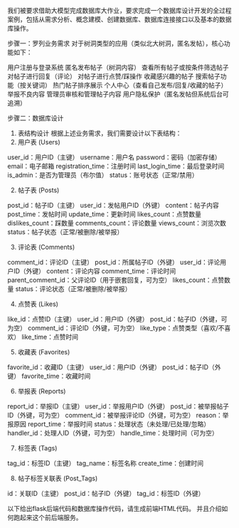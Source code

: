 我们被要求借助大模型完成数据库大作业，要求完成一个数据库设计开发的全过程案例，包括从需求分析、概念建模、创建数据库、数据库连接接口以及基本的数据库操作。

步骤一：罗列业务需求
对于树洞类型的应用（类似北大树洞，匿名发帖），核心功能如下：

用户注册与登录系统
匿名发布帖子（树洞内容）
查看所有帖子或按条件筛选帖子
对帖子进行回复（评论）
对帖子进行点赞/踩操作
收藏感兴趣的帖子
搜索帖子功能（按关键词）
热门帖子排序展示
个人中心（查看自己发布/回复/收藏的帖子）
举报不良内容
管理员审核和管理帖子内容
用户隐私保护（匿名发帖但系统后台可追溯）

步骤二：数据库设计
1. 表结构设计
根据上述业务需求，我们需要设计以下表结构：
1. 用户表 (Users)

user_id：用户ID（主键）
username：用户名
password：密码（加密存储）
email：电子邮箱
registration_time：注册时间
last_login_time：最后登录时间
is_admin：是否为管理员（布尔值）
status：账号状态（正常/禁用）

2. 帖子表 (Posts)

post_id：帖子ID（主键）
user_id：发帖用户ID（外键）
content：帖子内容
post_time：发帖时间
update_time：更新时间
likes_count：点赞数量
dislikes_count：踩数量
comments_count：评论数量
views_count：浏览次数
status：帖子状态（正常/被删除/被举报）

3. 评论表 (Comments)

comment_id：评论ID（主键）
post_id：所属帖子ID（外键）
user_id：评论用户ID（外键）
content：评论内容
comment_time：评论时间
parent_comment_id：父评论ID（用于嵌套回复，可为空）
likes_count：点赞数量
status：评论状态（正常/被删除/被举报）

4. 点赞表 (Likes)

like_id：点赞ID（主键）
user_id：用户ID（外键）
post_id：帖子ID（外键，可为空）
comment_id：评论ID（外键，可为空）
like_type：点赞类型（喜欢/不喜欢）
like_time：点赞时间

5. 收藏表 (Favorites)

favorite_id：收藏ID（主键）
user_id：用户ID（外键）
post_id：帖子ID（外键）
favorite_time：收藏时间

6. 举报表 (Reports)

report_id：举报ID（主键）
user_id：举报用户ID（外键）
post_id：被举报帖子ID（外键，可为空）
comment_id：被举报评论ID（外键，可为空）
reason：举报原因
report_time：举报时间
status：处理状态（未处理/已处理/忽略）
handler_id：处理人ID（外键，可为空）
handle_time：处理时间（可为空）

7. 标签表 (Tags)

tag_id：标签ID（主键）
tag_name：标签名称
create_time：创建时间

8. 帖子标签关联表 (Post_Tags)

id：关联ID（主键）
post_id：帖子ID（外键）
tag_id：标签ID（外键）

以下给出flask后端代码和数据库操作代码，请生成前端HTML代码。
并且介绍如何跑起来这个前后端服务。